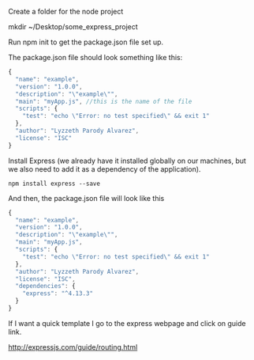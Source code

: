 Create a folder for the node project

mkdir ~/Desktop/some_express_project

Run npm init to get the package.json file set up.

The package.json file should look something like this:
``` javascript
{
  "name": "example",
  "version": "1.0.0",
  "description": "\"example\"",
  "main": "myApp.js", //this is the name of the file
  "scripts": {
    "test": "echo \"Error: no test specified\" && exit 1"
  },
  "author": "Lyzzeth Parody Alvarez",
  "license": "ISC"
}
```

Install Express (we already have it installed globally on our machines, but we also need to add it as a dependency of the application).

```
npm install express --save
```

And then, the package.json file will look like this

```javascript
{
  "name": "example",
  "version": "1.0.0",
  "description": "\"example\"",
  "main": "myApp.js",
  "scripts": {
    "test": "echo \"Error: no test specified\" && exit 1"
  },
  "author": "Lyzzeth Parody Alvarez",
  "license": "ISC",
  "dependencies": {
    "express": "^4.13.3"
  }
}
```

If I want a quick template I go to the express webpage and click on guide link.

http://expressjs.com/guide/routing.html
